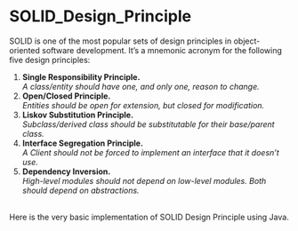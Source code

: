 # SOLID_Design_Principle
SOLID is one of the most popular sets of design principles in object-oriented software development. 
It’s a mnemonic acronym for the following five design principles:      
1. <b>Single Responsibility Principle.</b><br/>
    <i>A class/entity should have one, and only one, reason to change.</i>
2. <b>Open/Closed Principle.</b><br/>
    <i>Entities should be open for extension, but closed for modification.</i>
3. <b>Liskov Substitution Principle.</b> <br/> 
    <i>Subclass/derived class should be substitutable for their base/parent class.</i>
4. <b>Interface Segregation Principle.</b><br/>
    <i>A Client should not be forced to implement an interface that it doesn’t use.</i>
5. <b>Dependency Inversion.</b><br/>
    <i>High-level modules should not depend on low-level modules. Both should depend on abstractions.</i>

<br/>
Here is the very basic implementation of SOLID Design Principle using Java.
